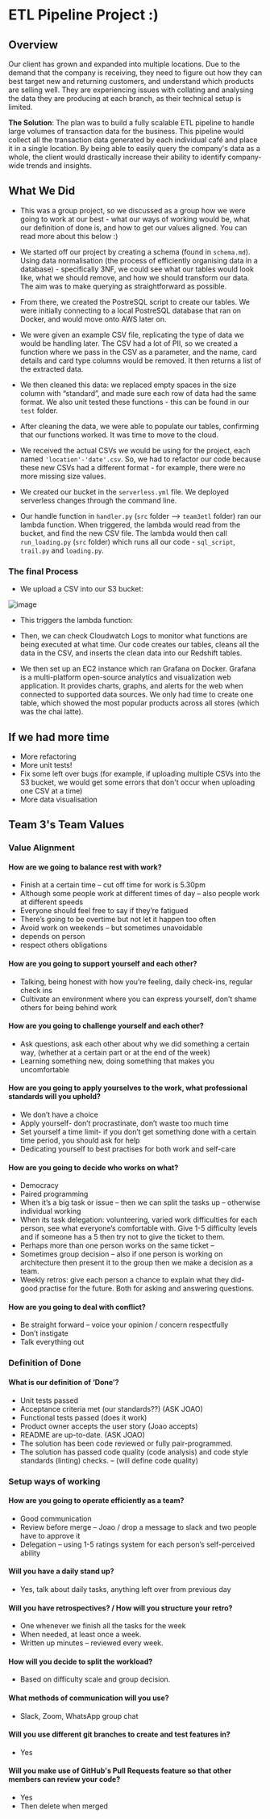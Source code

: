 # ETL Pipeline Project :)

## Overview
Our client has grown and expanded into multiple locations. Due to the demand that the company is receiving, they need to figure out how they can best target new and returning customers, and understand which products are selling well. They are experiencing issues with collating and analysing the data they are producing at each branch, as their technical setup is limited. 

**The Solution**: The plan was to build a fully scalable ETL pipeline to handle large volumes of transaction data for the business. This pipeline would collect all the transaction data generated by each individual café and place it in a single location. By being able to easily query the company's data as a whole, the client would drastically increase their ability to identify company-wide trends and insights. 

## What We Did
* This was a group project, so we discussed as a group how we were going to work at our best - what our ways of working would be, what our definition of done is, and how to get our values aligned. You can read more about this below :)

* We started off our project by creating a schema (found in `schema.md`). Using data normalisation (the process of efficiently organising data in a database) - specifically 3NF, we could see what our tables would look like, what we should remove, and how we should transform our data. The aim was to make querying as straightforward as possible.

* From there, we created the PostreSQL script to create our tables. We were initially connecting to a local PostreSQL database that ran on Docker, and would move onto AWS later on.

* We were given an example CSV file, replicating the type of data we would be handling later. The CSV had a lot of PII, so we created a function where we pass in the CSV as a parameter, and the name, card details and card type columns would be removed. It then returns a list of the extracted data.

* We then cleaned this data: we replaced empty spaces in the size column with “standard”, and made sure each row of data had the same format. We also unit tested these functions - this can be found in our `test` folder.

* After cleaning the data, we were able to populate our tables, confirming that our functions worked. It was time to move to the cloud.

* We received the actual CSVs we would be using for the project, each named `'location'-'date'.csv`. So, we had to refactor our code because these new CSVs had a different format - for example, there were no more missing size values.

* We created our bucket in the `serverless.yml` file. We deployed serverless changes through the command line. 

* Our handle function in `handler.py` (`src` folder --> `team3etl` folder) ran our lambda function. When triggered, the lambda would read from the bucket, and find the new CSV file. The lambda would then call `run_loading.py` (`src` folder) which runs all our code - `sql_script`, `trail.py` and `loading.py`.

### The final Process
* We upload a CSV into our S3 bucket:

![image](https://user-images.githubusercontent.com/73751287/117473622-10dc8a80-af52-11eb-8b66-1a2d77f6b1aa.png)

* This triggers the lambda function:

  
*    Then, we can check Cloudwatch Logs to monitor what functions are being executed at what time. Our code creates our tables, cleans all the data in the CSV, and inserts the clean data into our Redshift tables.

* We then set up an EC2 instance which ran Grafana on Docker. Grafana is a multi-platform open-source analytics and visualization web application. It provides charts, graphs, and alerts for the web when connected to supported data sources. We only had time to create one table, which showed the most popular products across all stores (which was the chai latte).

## If we had more time
* More refactoring
* More unit tests!
* Fix some left over bugs (for example, if uploading multiple CSVs into the S3 bucket, we would get some errors that don't occur when uploading one CSV at a time)
* More data visualisation


## Team 3's Team Values
### Value Alignment 

#### How are we going to balance rest with work?
-	Finish at a certain time – cut off time for work is 5.30pm 
-	Although some people work at different times of day – also people work at different speeds
-	Everyone should feel free to say if they’re fatigued 
-	There’s going to be overtime but not let it happen too often
-	Avoid work on weekends – but sometimes unavoidable  
-	depends on person
-	respect others obligations

#### How are you going to support yourself and each other?
-	Talking, being honest with how you’re feeling, daily check-ins, regular check ins 
-	Cultivate an environment where you can express yourself, don’t shame others for being behind work

#### How are you going to challenge yourself and each other?
-	Ask questions, ask each other about why we did something a certain way, (whether at a certain part or at the end of the week)
-	Learning something new, doing something that makes you uncomfortable

#### How are you going to apply yourselves to the work, what professional standards will you uphold?
-	We don’t have a choice 
-	Apply yourself- don’t procrastinate, don’t waste too much time
-	Set yourself a time limit- if you don’t get something done with a certain time period, you should ask for help
-	Dedicating yourself to best practises for both work and self-care

#### How are you going to decide who works on what?
-	Democracy 
-	Paired programming 
-	When it’s a big task or issue – then we can split the tasks up – otherwise individual working
-	When its task delegation: volunteering, varied work difficulties for each person, see what everyone’s comfortable with. Give 1-5 difficulty levels and if someone has a 5 then try not to give the ticket to them.
-	Perhaps more than one person works on the same ticket – 
-	Sometimes group decision – also if one person is working on architecture then present it to the group then we make a decision as a team.
-	Weekly retros: give each person a chance to explain what they did- good practise for the future. Both for asking and answering questions. 

#### How are you going to deal with conflict? 	
-	Be straight forward – voice your opinion / concern respectfully 
-	Don’t instigate 
-	Talk everything out 


### Definition of Done 

#### What is our definition of ‘Done’?

-	Unit tests passed 
-	Acceptance criteria met (our standards??) (ASK JOAO)
-	Functional tests passed (does it work)
-	Product owner accepts the user story (Joao accepts)
-	README are up-to-date. (ASK JOAO)
-	The solution has been code reviewed or fully pair-programmed.
-	The solution has passed code quality (code analysis) and code style standards (linting) checks. – (will define code quality)


### Setup ways of working

#### How are you going to operate efficiently as a team?
-	Good communication 
-	Review before merge – Joao / drop a message to slack and two people have to approve it
-	Delegation – using 1-5 ratings system for each person’s self-perceived ability

#### Will you have a daily stand up?
-	Yes, talk about daily tasks, anything left over from previous day

#### Will you have retrospectives? / How will you structure your retro?
-	One whenever we finish all the tasks for the week
-	When needed, at least once a week.
-	Written up minutes – reviewed every week.

#### How will you decide to split the workload?
-	Based on difficulty scale and group decision.

#### What methods of communication will you use?
-	Slack, Zoom, WhatsApp group chat

#### Will you use different git branches to create and test features in?
-	Yes

#### Will you make use of GitHub's Pull Requests feature so that other members can review your code?
-	Yes
-	Then delete when merged

